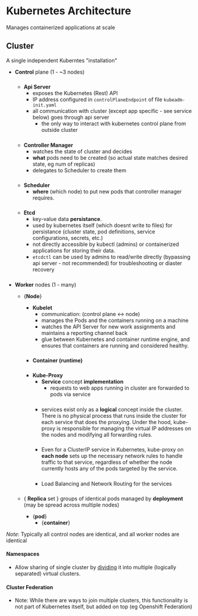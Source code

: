 
# Kubernetes Architecture

Manages containerized applications at scale

## Cluster 
A single independent Kuberntes "installation"

- **Control** plane (1 - ~3 nodes)
     #####
    - **Api Server**        
        - exposes the Kubernetes (Rest) API
        -  IP address configured in `controlPlaneEndpoint` of file `kubeadm-init.yaml`
        - all communication with cluster (except app specific - see service below) goes through api server
            - the only way to interact with kubernetes control plane from outside cluster

    #####
    - **Controller Manager**
        - watches the state of cluster  and decides
        - **what** pods need to be created (so actual state matches desired state, eg num of replicas) 
        - delegates to Scheduler to create them

    #####
    - **Scheduler**
        - **where** (which node) to put new pods that controller manager requires.
                
    #####
    - **Etcd**
        - key-value data **persistance**.
        - used by kubernetes itself (which doesnt write to files) for persistance (cluster state, pod definitions, service configurations, secrets, etc.) 
        - not directly accessible by kubectl (admins)  or containerized applications for storing their data. 
        - `etcdctl` can be used by admins to read/write directly (bypassing api server - not recommended) for troubleshooting or diaster recovery
         
    #####

- **Worker** nodes (1 - many)

     - {**Node**} 
        - **Kubelet**  
            - communication: (control plane <-> node)
            - manages the Pods and the containers running on a machine
            - watches the API Server for new work assignments and maintains a reporting channel back
            - glue between Kubernetes and container runtime engine, and ensures that containers are running and considered healthy.

        #####
        - **Container (runtime)** 

        #####
        - **Kube-Proxy**
            - **Service** concept **implementation**
                - requests to web apps running in cluster are forwarded to pods via service
            #####
            - services exist only as a **logical** concept inside the cluster. There is no physical process that runs inside the cluster for each service that does the proxying. Under the hood, kube-proxy is responsible for managing the virtual IP addresses on the nodes and modifying all forwarding rules.
            #####
            - Even for a ClusterIP service in Kubernetes, kube-proxy on **each node** sets up the necessary network rules to handle traffic to that service, regardless of whether the node currently hosts any of the pods targeted by the service.
            #####
            - Load Balancing and Network Routing for the services 


    #####
    - { **Replica** set }
            groups of identical pods 
            managed by **deployment**
            (may be spread across multiple nodes)

        - {**pod**}
            - {**container**}


_Note_: Typically all control nodes are identical, and all worker nodes are identical



#### Namespaces

- Allow sharing of single cluster by [dividing](../general/config/namespace.md) it into multiple (logically separated) virtual clusters.

#### Cluster Federation
- Note: While there are ways to join multiple clusters, this functionality is not part of Kubernetes itself, but added on top (eg Openshift Federation)



